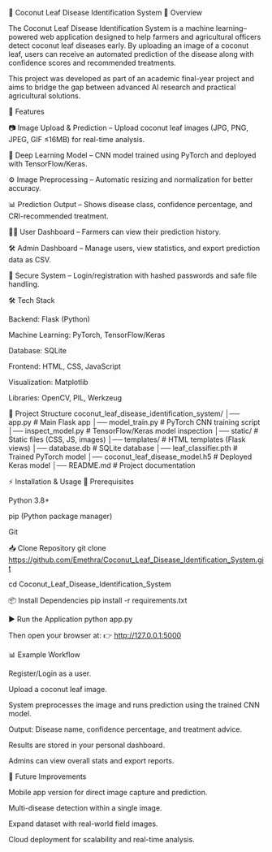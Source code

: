 🌴 Coconut Leaf Disease Identification System
📌 Overview

The Coconut Leaf Disease Identification System is a machine learning–powered web application designed to help farmers and agricultural officers detect coconut leaf diseases early. By uploading an image of a coconut leaf, users can receive an automated prediction of the disease along with confidence scores and recommended treatments.

This project was developed as part of an academic final-year project and aims to bridge the gap between advanced AI research and practical agricultural solutions.

🚀 Features

📷 Image Upload & Prediction – Upload coconut leaf images (JPG, PNG, JPEG, GIF ≤16MB) for real-time analysis.

🤖 Deep Learning Model – CNN model trained using PyTorch and deployed with TensorFlow/Keras.

⚙️ Image Preprocessing – Automatic resizing and normalization for better accuracy.

📊 Prediction Output – Shows disease class, confidence percentage, and CRI-recommended treatment.

👨‍🌾 User Dashboard – Farmers can view their prediction history.

🛠️ Admin Dashboard – Manage users, view statistics, and export prediction data as CSV.

🔐 Secure System – Login/registration with hashed passwords and safe file handling.

🛠️ Tech Stack

Backend: Flask (Python)

Machine Learning: PyTorch, TensorFlow/Keras

Database: SQLite

Frontend: HTML, CSS, JavaScript

Visualization: Matplotlib

Libraries: OpenCV, PIL, Werkzeug

📂 Project Structure
coconut_leaf_disease_identification_system/
│── app.py               # Main Flask app
│── model_train.py        # PyTorch CNN training script
│── inspect_model.py      # TensorFlow/Keras model inspection
│── static/               # Static files (CSS, JS, images)
│── templates/            # HTML templates (Flask views)
│── database.db           # SQLite database
│── leaf_classifier.pth   # Trained PyTorch model
│── coconut_leaf_disease_model.h5 # Deployed Keras model
│── README.md             # Project documentation

⚡ Installation & Usage
🔧 Prerequisites

Python 3.8+

pip (Python package manager)

Git

📥 Clone Repository
git clone https://github.com/Emethra/Coconut_Leaf_Disease_Identification_System.git

cd Coconut_Leaf_Disease_Identification_System

📦 Install Dependencies
pip install -r requirements.txt

▶️ Run the Application
python app.py


Then open your browser at:
👉 http://127.0.0.1:5000

📊 Example Workflow

Register/Login as a user.

Upload a coconut leaf image.

System preprocesses the image and runs prediction using the trained CNN model.

Output: Disease name, confidence percentage, and treatment advice.

Results are stored in your personal dashboard.

Admins can view overall stats and export reports.

🔮 Future Improvements

Mobile app version for direct image capture and prediction.

Multi-disease detection within a single image.

Expand dataset with real-world field images.

Cloud deployment for scalability and real-time analysis.

